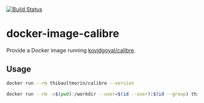 [![Build Status](https://travis-ci.org/tmorin/docker-image-calibre.svg)](https://travis-ci.org/tmorin/docker-image-calibre)

# docker-image-calibre

Provide a Docker image running [kovidgoyal/calibre](https://github.com/kovidgoyal/calibre).

## Usage

```bash
docker run --rm thibaultmorin/calibre --version
```

```bash
docker run --rm -v$(pwd):/workdir --user=$(id --user):$(id --group) thibaultmorin/calibre ebook-meta --version
```
